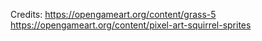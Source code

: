 Credits:
https://opengameart.org/content/grass-5
https://opengameart.org/content/pixel-art-squirrel-sprites